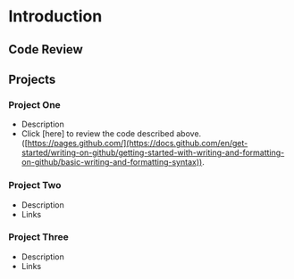 # Introduction

## Code Review

## Projects
### Project One
- Description
- Click [here] to review the code described above. ([https://pages.github.com/](https://docs.github.com/en/get-started/writing-on-github/getting-started-with-writing-and-formatting-on-github/basic-writing-and-formatting-syntax)).

### Project Two
- Description
- Links

### Project Three
- Description
- Links
